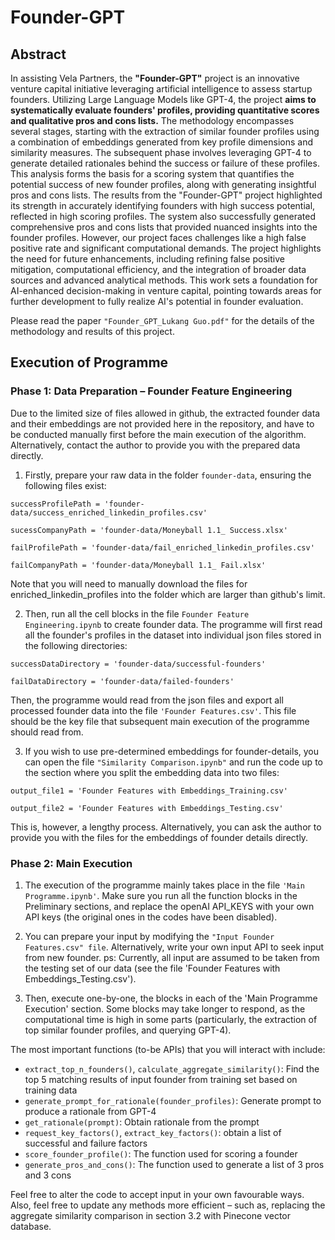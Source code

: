 # Founder-GPT

## Abstract
In assisting Vela Partners, the **"Founder-GPT"** project is an innovative venture capital initiative leveraging artificial intelligence to assess startup founders. Utilizing Large Language Models like GPT-4, the project **aims to systematically evaluate founders' profiles, providing quantitative scores and qualitative pros and cons lists.** The methodology encompasses several stages, starting with the extraction of similar founder profiles using a combination of embeddings generated from key profile dimensions and similarity measures. The subsequent phase involves leveraging GPT-4 to generate detailed rationales behind the success or failure of these profiles. This analysis forms the basis for a scoring system that quantifies the potential success of new founder profiles, along with generating insightful pros and cons lists. The results from the "Founder-GPT" project highlighted its strength in accurately identifying founders with high success potential, reflected in high scoring profiles. The system also successfully generated comprehensive pros and cons lists that provided nuanced insights into the founder profiles. However, our project faces challenges like a high false positive rate and significant computational demands. The project highlights the need for future enhancements, including refining false positive mitigation, computational efficiency, and the integration of broader data sources and advanced analytical methods. This work sets a foundation for AI-enhanced decision-making in venture capital, pointing towards areas for further development to fully realize AI's potential in founder evaluation.

Please read the paper `"Founder_GPT_Lukang Guo.pdf"` for the details of the methodology and results of this project.

## Execution of Programme

### Phase 1: Data Preparation – Founder Feature Engineering
Due to the limited size of files allowed in github, the extracted founder data and their embeddings are not provided here in the repository, and have to be conducted manually first before the main execution of the algorithm. Alternatively, contact the author to provide you with the prepared data directly.

1. Firstly, prepare your raw data in the folder `founder-data`, ensuring the following files exist:

`successProfilePath = 'founder-data/success_enriched_linkedin_profiles.csv'`

`sucessCompanyPath = 'founder-data/Moneyball 1.1_ Success.xlsx'`

`failProfilePath = 'founder-data/fail_enriched_linkedin_profiles.csv'`

`failCompanyPath = 'founder-data/Moneyball 1.1_ Fail.xlsx'`

Note that you will need to manually download the files for enriched_linkedin_profiles into the folder which are larger than github's limit.

2. Then, run all the cell blocks in the file `Founder Feature Engineering.ipynb` to create founder data.
The programme will first read all the founder's profiles in the dataset into individual json files stored in the following directories:

`successDataDirectory = 'founder-data/successful-founders'`

`failDataDirectory = 'founder-data/failed-founders'`

Then, the programme would read from the json files and export all processed founder data into the file `'Founder Features.csv'`. This file should be the key file that subsequent main execution of the programme should read from.

3. If you wish to use pre-determined embeddings for founder-details, you can open the file `"Similarity Comparison.ipynb"` and run the code up to the section where you split the embedding data into two files:

`output_file1 = 'Founder Features with Embeddings_Training.csv'`

`output_file2 = 'Founder Features with Embeddings_Testing.csv'`

This is, however, a lengthy process. Alternatively, you can ask the author to provide you with the files for the embeddings of founder details directly.


### Phase 2: Main Execution
1. The execution of the programme mainly takes place in the file `'Main Programme.ipynb'`. Make sure you run all the function blocks in the Preliminary sections, and replace the openAI API_KEYS with your own API keys (the original ones in the codes have been disabled).

2. You can prepare your input by modifying the `"Input Founder Features.csv" file`. Alternatively, write your own input API to seek input from new founder. ps: Currently, all input are assumed to be taken from the testing set of our data (see the file 'Founder Features with Embeddings_Testing.csv').
  
3. Then, execute one-by-one, the blocks in each of the 'Main Programme Execution' section. Some blocks may take longer to respond, as the computational time is high in some parts (particularly, the extraction of top similar founder profiles, and querying GPT-4).

The most important functions (to-be APIs) that you will interact with include:
- `extract_top_n_founders()`, `calculate_aggregate_similarity()`: Find the top 5 matching results of input founder from training set based on training data
- `generate_prompt_for_rationale(founder_profiles)`: Generate prompt to produce a rationale from GPT-4
- `get_rationale(prompt)`: Obtain rationale from the prompt
- `request_key_factors()`, `extract_key_factors()`: obtain a list of successful and failure factors
- `score_founder_profile()`: The function used for scoring a founder
- `generate_pros_and_cons()`: The function used to generate a list of 3 pros and 3 cons

Feel free to alter the code to accept input in your own favourable ways. Also, feel free to update any methods more efficient – such as, replacing the aggregate similarity comparison in section 3.2 with Pinecone vector database.
